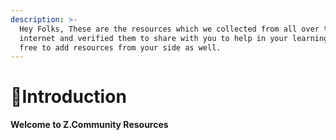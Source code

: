 ```yaml
---
description: >-
  Hey Folks, These are the resources which we collected from all over the
  internet and verified them to share with you to help in your learning. Feel
  free to add resources from your side as well.
---
```


# 👋Introduction

**Welcome to Z.Community Resources**

